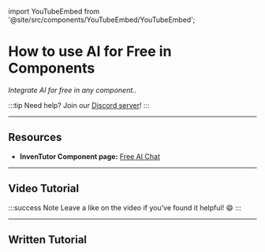 import YouTubeEmbed from '@site/src/components/YouTubeEmbed/YouTubeEmbed';

# How to use AI for Free in Components
*Integrate AI for free in any component..*

:::tip
Need help? Join our [Discord server](https://dsc.gg/inventutor)!
:::

***

## Resources

- **InvenTutor Component page:** [Free AI Chat](/c/free-ai-chat.md)

***

## Video Tutorial

<YouTubeEmbed videoId="NpSBU-MjMlk" title="How to use AI for Free in Components" />

:::success Note
Leave a like on the video if you've found it helpful! 😄
:::

***

## Written Tutorial


